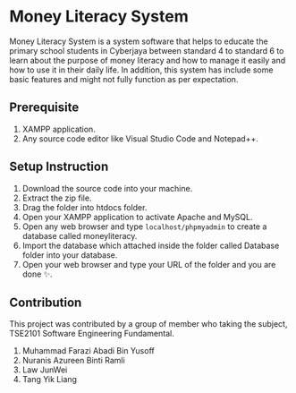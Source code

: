 # Money Literacy System

Money Literacy System is a system software that helps to educate the primary school students in Cyberjaya between standard 4 to standard 6 to learn about the purpose of money literacy and how to manage it easily and how to use it in their daily life. In addition, this system has include some basic features and might not fully function as per expectation.


## Prerequisite

1. XAMPP application.
2. Any source code editor like Visual Studio Code and Notepad++.


## Setup Instruction

1. Download the source code into your machine.
2. Extract the zip file.
3. Drag the folder into htdocs folder.
4. Open your XAMPP application to activate Apache and MySQL.
5. Open any web browser and type `localhost/phpmyadmin` to create a database called moneyliteracy.
6. Import the database which attached inside the folder called Database folder into your database.
7. Open your web browser and type your URL of the folder and you are done ✨.


## Contribution

This project was contributed by a group of member who taking the subject, TSE2101 Software Engineering Fundamental.
1. Muhammad Farazi Abadi Bin Yusoff
2. Nuranis Azureen Binti Ramli
3. Law JunWei
4. Tang Yik Liang
